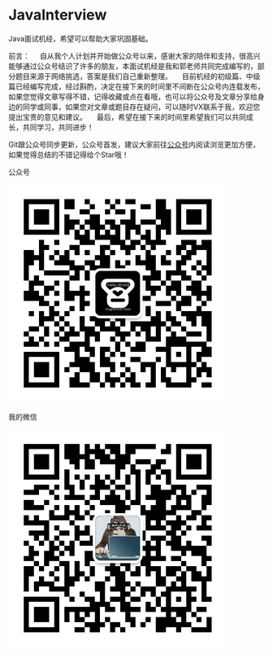 # JavaInterview
Java面试机经，希望可以帮助大家巩固基础。

前言：
    自从我个人计划并开始做公众号以来，感谢大家的陪伴和支持，很高兴能够通过公众号结识了许多的朋友，本面试机经是我和郭老师共同完成编写的，部分题目来源于网络挑选，答案是我们自己重新整理。
    目前机经的初级篇、中级篇已经编写完成，经过斟酌，决定在接下来的时间里不间断在公众号内连载发布，如果您觉得文章写得不错，记得收藏或点在看哦，也可以将公众号及文章分享给身边的同学或同事，如果您对文章或题目存在疑问，可以随时VX联系于我，欢迎您提出宝贵的意见和建议。
    最后，希望在接下来的时间里希望我们可以共同成长，共同学习，共同进步！

Git跟公众号同步更新，公众号首发，建议大家前往[公众号](#11)内阅读浏览更加方便，如果觉得总结的不错记得给个Star哦！

公众号

![微信公众号](https://raw.githubusercontent.com/1419459573/ImgStorage/master/commonality/%E5%9B%BE%E7%89%871.png)


我的微信

![个人微信](https://raw.githubusercontent.com/1419459573/ImgStorage/master/commonality/%E5%9B%BE%E7%89%872.png)
